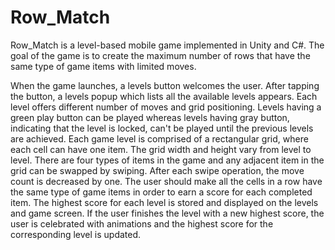 # Row_Match

Row_Match is a level-based mobile game implemented in Unity and C#. The goal of the game is to create the maximum number of rows that have the same type of game items with limited moves.

When the game launches, a levels button welcomes the user. After tapping the button, a levels popup which lists all the available levels appears. Each level offers different number of moves and grid positioning.
Levels having a green play button can be played whereas levels having gray button, indicating that the level is locked, can't be played until the previous levels are achieved. Each game level is comprised of a 
rectangular grid, where each cell can have one item. The grid width and height vary from level to level. There are four types of items in the game and any adjacent item in the grid can be swapped by swiping.
After each swipe operation, the move count is decreased by one. The user should make all the cells in a row have the same type of game items in order to earn a score for each completed item. The highest score for 
each level is stored and displayed on the levels and game screen. If the user finishes the level with a new highest score, the user is celebrated with animations and the highest score for the corresponding level is 
updated.
